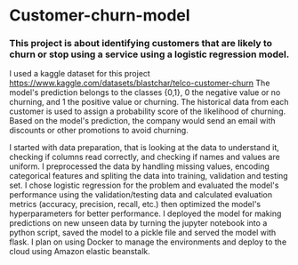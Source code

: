 # Customer-churn-model
### This project is about identifying customers that are likely to churn or stop using a service using a logistic regression model.

I used a kaggle dataset for this project https://www.kaggle.com/datasets/blastchar/telco-customer-churn 
The model's prediction belongs to the classes {0,1}, 0 the negative value or no churning, and 1 the positive value or churning. The historical data from each customer is used to assign a probability score of the likelihood of churning. Based on the model's prediction, the company would send an email with discounts or other promotions to avoid churning. 

I started with data preparation, that is looking at the data to understand it, checking if columns read correctly, and checking if names and values are uniform. I preprocessed the data by handling missing values, encoding categorical features and spliting the data into training, validation and testing set. I chose logistic regression for the problem and evaluated the model's performance using the validation/testing data and calculated evaluation metrics (accuracy, precision, recall, etc.) then optimized the model's hyperparameters for better performance. I deployed the model for making predictions on new unseen data by turning the jupyter notebook into a python script, saved the model to a pickle file and served the model with flask. I plan on using Docker to manage the environments and deploy to the cloud using Amazon elastic beanstalk. 

